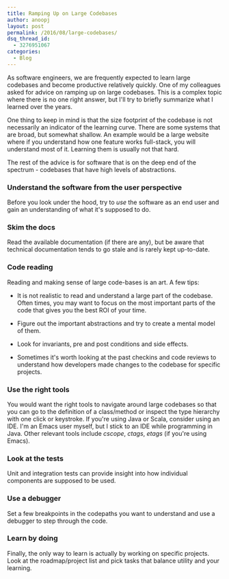 ```yaml
---
title: Ramping Up on Large Codebases
author: anoopj
layout: post
permalink: /2016/08/large-codebases/
dsq_thread_id:
  - 3276951067
categories:
  - Blog
---
```


As software engineers, we are frequently expected to learn large codebases
and become productive relatively quickly. One of my colleagues asked for
advice on ramping up on large codebases. This is a complex topic where
there is no one right answer, but I'll try to briefly summarize what I
learned over the years.

One thing to keep in mind is that the size footprint of the codebase is
not necessarily an indicator of the learning curve. There are some systems
that are broad, but somewhat shallow. An example would be a large website
where if you understand how one feature works full-stack, you will
understand most of it. Learning them is usually not that hard.

The rest of the advice is for software that is on the deep end of the
spectrum - codebases that have high levels of abstractions.

### Understand the software from the user perspective

Before you look under the hood, try to *use* the software as an end user and
gain an understanding of what it's supposed to do.

### Skim the docs

Read the available documentation (if there are any), but be aware that
technical documentation tends to go stale and is rarely kept
up-to-date. 

### Code reading

Reading and making sense of large code-bases is an art. A few tips:

* It is not realistic to read and understand a large part of the
codebase. Often times, you may want to focus on the most important parts of
the code that gives you the best ROI of your time.

* Figure out the important abstractions and try to create a mental model of
them.

* Look for invariants, pre and post conditions and side effects.

* Sometimes it's worth looking at the past checkins and code reviews to
  understand how developers made changes to the codebase for specific
  projects.

### Use the right tools

You would want the right tools to navigate around large codebases so that
you can go to the definition of a class/method or inspect the type
hierarchy with one click or keystroke. If you're using Java or Scala,
consider using an IDE. I'm an Emacs user myself, but I stick to an IDE
while programming in Java. Other relevant tools include *cscope*, *ctags*,
*etags* (if you're using Emacs).

### Look at the tests

Unit and integration tests can provide insight into how individual
components are supposed to be used.

### Use a debugger

Set a few breakpoints in the codepaths you want to understand and use a
debugger to step through the code.

### Learn by doing

Finally, the only way to learn is actually by working on specific
projects. Look at the roadmap/project list and pick tasks that balance
utility and your learning.
